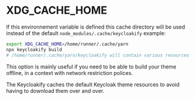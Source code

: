 # XDG\_CACHE\_HOME

If this environnement variable is defined this cache directory will be used instead of the default `node_modules/.cache/keycloakify` example:

```bash
export XDG_CACHE_HOME=/home/runner/.cache/yarn
npx keycloakify build
# /home/runner/.cache/yarn/keycloakify will contain various resources
```

This option is mainly useful if you need to be able to build your theme offline, in a context with network restriction polices.

The Keycloakify caches the default Keycloak theme resources to avoid having to download them over and over.
